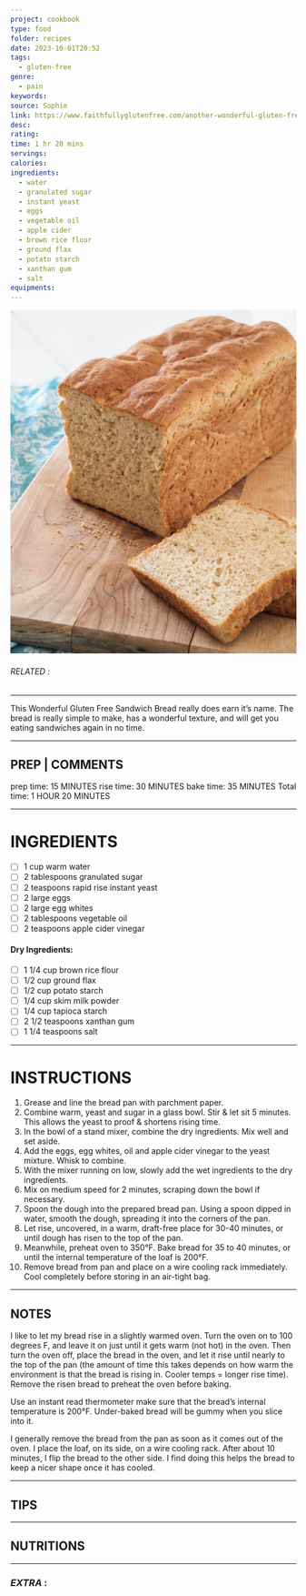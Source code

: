 ```yaml
---
project: cookbook
type: food
folder: recipes
date: 2023-10-01T20:52
tags:
  - gluten-free
genre:
  - pain
keywords: 
source: Sophie
link: https://www.faithfullyglutenfree.com/another-wonderful-gluten-free-sandwich-bread/
desc: 
rating: 
time: 1 hr 20 mins
servings: 
calories: 
ingredients:
  - water
  - granulated sugar
  - instant yeast
  - eggs
  - vegetable oil
  - apple cider
  - brown rice flour
  - ground flax
  - potato starch
  - xanthan gum
  - salt
equipments:
---
```


![IMAGE](image_606.png)

###### *RELATED* : 
---
This Wonderful Gluten Free Sandwich Bread really does earn it’s name. The bread is really simple to make, has a wonderful texture, and will get you eating sandwiches again in no time.

---
## PREP | COMMENTS

prep time: 15 MINUTES rise time: 30 MINUTES bake time: 35 MINUTES
Total time: 1 HOUR 20 MINUTES

---
# INGREDIENTS

- [ ] 1 cup warm water
- [ ] 2 tablespoons granulated sugar
- [ ] 2 teaspoons rapid rise instant yeast
- [ ] 2 large eggs
- [ ] 2 large egg whites
- [ ] 2 tablespoons vegetable oil
- [ ] 2 teaspoons apple cider vinegar

#### Dry Ingredients:

- [ ] 1 1/4 cup brown rice flour
- [ ] 1/2 cup ground flax
- [ ] 1/2 cup potato starch
- [ ] 1/4 cup skim milk powder
- [ ] 1/4 cup tapioca starch
- [ ] 2 1/2 teaspoons xanthan gum
- [ ] 1 1/4 teaspoons salt

---
# INSTRUCTIONS

1. Grease and line the bread pan with parchment paper.
2. Combine warm, yeast and sugar in a glass bowl. Stir & let sit 5 minutes. This allows the yeast to proof & shortens rising time.
3. In the bowl of a stand mixer, combine the dry ingredients. Mix well and set aside.
4. Add the eggs, egg whites, oil and apple cider vinegar to the yeast mixture. Whisk to combine.
5. With the mixer running on low, slowly add the wet ingredients to the dry ingredients.
6. Mix on medium speed for 2 minutes, scraping down the bowl if necessary.
7. Spoon the dough into the prepared bread pan. Using a spoon dipped in water, smooth the dough, spreading it into the corners of the pan.
8. Let rise, uncovered, in a warm, draft-free place for 30-40 minutes, or until dough has risen to the top of the pan.
9. Meanwhile, preheat oven to 350°F. Bake bread for 35 to 40 minutes, or until the internal temperature of the loaf is 200°F.
10. Remove bread from pan and place on a wire cooling rack immediately. Cool completely before storing in an air-tight bag.

---
## NOTES

I like to let my bread rise in a slightly warmed oven. Turn the oven on to 100 degrees F, and leave it on just until it gets warm (not hot) in the oven. Then turn the oven off, place the bread in the oven, and let it rise until nearly to the top of the pan (the amount of time this takes depends on how warm the environment is that the bread is rising in. Cooler temps = longer rise time). Remove the risen bread to preheat the oven before baking.

Use an instant read thermometer make sure that the bread’s internal temperature is 200°F. Under-baked bread will be gummy when you slice into it.

I generally remove the bread from the pan as soon as it comes out of the oven. I place the loaf, on its side, on a wire cooling rack. After about 10 minutes, I flip the bread to the other side. I find doing this helps the bread to keep a nicer shape once it has cooled.

---
## TIPS



---
## NUTRITIONS



---
### *EXTRA* :



